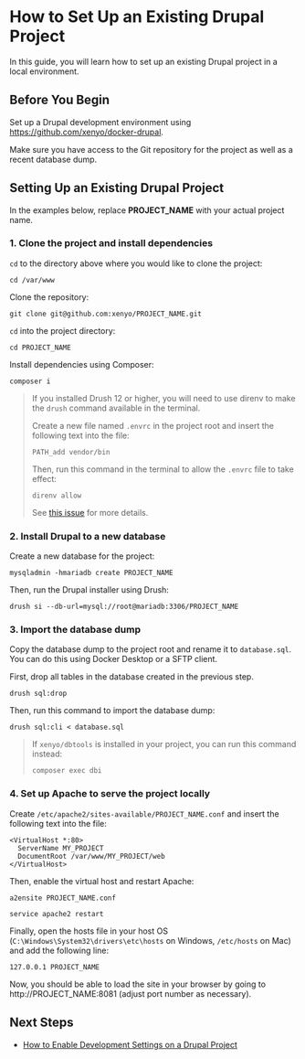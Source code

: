 # How to Set Up an Existing Drupal Project

In this guide, you will learn how to set up an existing Drupal project in a local environment.

## Before You Begin

Set up a Drupal development environment using https://github.com/xenyo/docker-drupal.

Make sure you have access to the Git repository for the project as well as a recent database dump.

## Setting Up an Existing Drupal Project

In the examples below, replace **PROJECT_NAME** with your actual project name.

### 1. Clone the project and install dependencies

`cd` to the directory above where you would like to clone the project:

```
cd /var/www
```

Clone the repository:

```
git clone git@github.com:xenyo/PROJECT_NAME.git
```

`cd` into the project directory:

```
cd PROJECT_NAME
```

Install dependencies using Composer:

```
composer i
```

> If you installed Drush 12 or higher, you will need to use direnv to make the `drush` command available in the terminal.
>
> Create a new file named `.envrc` in the project root and insert the following text into the file:
>
> ```
> PATH_add vendor/bin
> ```
>
> Then, run this command in the terminal to allow the `.envrc` file to take effect:
>
> ```
> direnv allow
> ```
>
> See [this issue](https://github.com/drush-ops/drush-launcher/issues/105) for more details.

### 2. Install Drupal to a new database

Create a new database for the project:

```
mysqladmin -hmariadb create PROJECT_NAME
```

Then, run the Drupal installer using Drush:

```
drush si --db-url=mysql://root@mariadb:3306/PROJECT_NAME
```

### 3. Import the database dump

Copy the database dump to the project root and rename it to `database.sql`. You can do this using Docker Desktop or a SFTP client.

First, drop all tables in the database created in the previous step.

```
drush sql:drop
```

Then, run this command to import the database dump:

```
drush sql:cli < database.sql
```

> If `xenyo/dbtools` is installed in your project, you can run this command instead:
>
> ```
> composer exec dbi
> ```

### 4. Set up Apache to serve the project locally

Create `/etc/apache2/sites-available/PROJECT_NAME.conf` and insert the following text into the file:

```
<VirtualHost *:80>
  ServerName MY_PROJECT
  DocumentRoot /var/www/MY_PROJECT/web
</VirtualHost>
```

Then, enable the virtual host and restart Apache:

```
a2ensite PROJECT_NAME.conf
```

```
service apache2 restart
```

Finally, open the hosts file in your host OS (`C:\Windows\System32\drivers\etc\hosts` on Windows, `/etc/hosts` on Mac) and add the following line:

```
127.0.0.1 PROJECT_NAME
```

Now, you should be able to load the site in your browser by going to http://PROJECT_NAME:8081 (adjust port number as necessary).

## Next Steps

- [How to Enable Development Settings on a Drupal Project](enable_development_settings.md)
